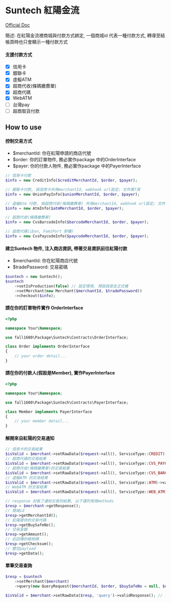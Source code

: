 # Suntech 紅陽金流

[Official Doc](https://www.esafe.com.tw/Question_Fd/DownloadPapers.aspx)

簡述: 在紅陽金流裡商城與付款方式綁定, 一個商城id 代表一種付款方式, 轉導至結帳頁時也只會顯示一種付款方式

#### 支援付款方式
- [x] 信用卡
- [x] 銀聯卡
- [x] 虛擬ATM
- [x] 超商代收(條碼繳費單)
- [x] 超商代碼
- [x] WebATM
- [ ] 台灣pay
- [ ] 超商取貨付款

## How to use

#### 控制交易方式
 - $merchantId: 你在紅陽申請的商店代號
 - $order: 你的訂單物件, 務必實作package 中的OrderInterface
 - $payer: 你的付款人物件, 務必實作package 中的PayerInterface 

```php
// 信用卡付款
$info = new CreditInfo($creditMerchantId, $order, $payer);
```

```php
// 銀聯卡付款, 與信用卡共用merchantId, webhook url設定; 文件第7頁
$info = new UnionPayInfo($unionMerchantId, $order, $payer);
```

```php
// 虛擬Atm 付款, 與超商代收(條碼繳費單) 共用merchantId, webhook url設定; 文件第8頁
$info = new AtmInfo($atmMerchantId, $order, $payer);
```

```php
// 超商代收(條碼繳費單)
$info = new CvsBarcodeInfo($barcodeMerchantId, $order, $payer);
```

```php
// 超商代碼(ibon, FamiPort 那種)
$info = new CvsPaycodeInfo($paycodeMerchantId, $order, $payer);
```

#### 建立Suntech 物件, 注入商店資訊, 帶著交易資訊前往紅陽付款
 - $merchantId: 你在紅陽商店代號
 - $tradePassword: 交易密碼
```php
$suntech = new Suntech();
$suntech
    ->setIsProduction(false) // 設定環境, 預設就是走正式機
    ->setMerchant(new Merchant($merchantId, $tradePassword))
    ->checkout($info);
```

#### 請在你的訂單物件實作 OrderInterface

```php
<?php

namespace Your\Namespace;

use fall1600\Package\Suntech\Contracts\OrderInterface;

class Order implements OrderInterface
{
    // your order detail...
}

```

#### 請在你的付款人(假設是Member), 實作PayerInterface

```php
<?php

namespace Your\Namespace;

use fall1600\Package\Suntech\Contracts\PayerInterface;

class Member implements PayerInterface
{
    // your member detail...
}
```

#### 解開來自紅陽的交易通知
```php
// 信用卡的交易結果
$isValid = $merchant->setRawData($request->all(), ServiceType::CREDIT)->validateResponse();
// 超商代碼的交易結果
$isValid = $merchant->setRawData($request->all(), ServiceType::CVS_PAYCODE)->validateResponse();
// 超商代收(條碼繳費單)的交易結果
$isValid = $merchant->setRawData($request->all(), ServiceType::CVS_BARCODE)->validateResponse();
// 虛擬ATM 的交易結果
$isValid = $merchant->setRawData($request->all(), ServiceType::ATM)->validateResponse();
// WebATM 的交易結果
$isValid = $merchant->setRawData($request->all(), ServiceType::WEB_ATM)->validateResponse();

// response 封裝了通知交易的結果, 以下僅列常用methods
$resp = $merchant->getResponse();
// 商城id
$resp->getMerchantId();
// 紅陽提供的交易代碼
$resp->getBuySafeNo();
// 交易金額
$resp->getAmount();
// 此回傳的檢核碼
$resp->getChecksum();
// 整包payload
$resp->getData();
```


#### 單筆交易查詢
```php
$resp = $suntech
    ->setMerchant($merchant)
    ->query(new QueryRequest($merchantId, $order, $buySafeNo = null, $orderNumber = null, $note1 = null, $note2 = null));

$isValid = $merchant->setRawData($resp, 'query')->validResponse(); // 查詢的response, 有需要也可以validate
```